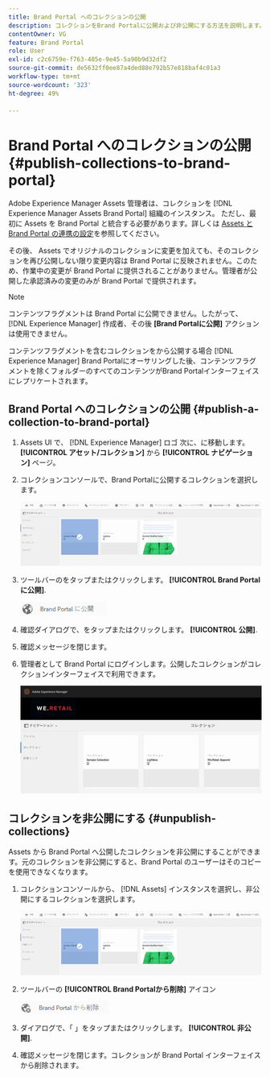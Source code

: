 ```yaml
---
title: Brand Portal へのコレクションの公開
description: コレクションをBrand Portalに公開および非公開にする方法を説明します。
contentOwner: VG
feature: Brand Portal
role: User
exl-id: c2c6759e-f763-405e-9e45-5a90b9d32df2
source-git-commit: de5632ff0ee87a4ded88e792b57e818baf4c01a3
workflow-type: tm+mt
source-wordcount: '323'
ht-degree: 49%

---
```


# Brand Portal へのコレクションの公開 {#publish-collections-to-brand-portal}

Adobe Experience Manager Assets 管理者は、コレクションを [!DNL Experience Manager Assets Brand Portal] 組織のインスタンス。 ただし、最初に Assets を Brand Portal と統合する必要があります。詳しくは [ Assets と Brand Portal の連携の設定](configure-aem-assets-with-brand-portal.md)を参照してください。

その後、 Assets でオリジナルのコレクションに変更を加えても、そのコレクションを再び公開しない限り変更内容は Brand Portal に反映されません。このため、作業中の変更が Brand Portal に提供されることがありません。管理者が公開した承認済みの変更のみが Brand Portal で提供されます。

>[!NOTE]
>
>コンテンツフラグメントは Brand Portal に公開できません。したがって、 [!DNL Experience Manager] 作成者、その後 **[Brand Portalに公開]** アクションは使用できません。
>
>コンテンツフラグメントを含むコレクションをから公開する場合 [!DNL Experience Manager] Brand Portalにオーサリングした後、コンテンツフラグメントを除くフォルダーのすべてのコンテンツがBrand Portalインターフェイスにレプリケートされます。

## Brand Portal へのコレクションの公開 {#publish-a-collection-to-brand-portal}

1. Assets UI で、 [!DNL Experience Manager] ロゴ 次に、に移動します。 **[!UICONTROL アセット/コレクション]** から **[!UICONTROL ナビゲーション]** ページ。
2. コレクションコンソールで、Brand Portalに公開するコレクションを選択します。

   ![select_collection](assets/select_collection.png)

3. ツールバーのをタップまたはクリックします。 **[!UICONTROL Brand Portalに公開]**.

   ![publish_to_bp_icon](assets/publish_to_bp_icon.png)

4. 確認ダイアログで、をタップまたはクリックします。 **[!UICONTROL 公開]**.
5. 確認メッセージを閉じます。
6. 管理者として Brand Portal にログインします。公開したコレクションがコレクションインターフェイスで利用できます。

   ![published_collection](assets/published_collection.png)

## コレクションを非公開にする {#unpublish-collections}

 Assets から Brand Portal へ公開したコレクションを非公開にすることができます。元のコレクションを非公開にすると、Brand Portal のユーザーはそのコピーを使用できなくなります。

1. コレクションコンソールから、 [!DNL Assets] インスタンスを選択し、非公開にするコレクションを選択します。

   ![select_collection-1](assets/select_collection-1.png)

2. ツールバーの **[!UICONTROL Brand Portalから削除]** アイコン

   ![remove_from_bp_icon](assets/remove_from_bp_icon.png)

3. ダイアログで、「 」をタップまたはクリックします。 **[!UICONTROL 非公開]**.
4. 確認メッセージを閉じます。コレクションが Brand Portal インターフェイスから削除されます。

